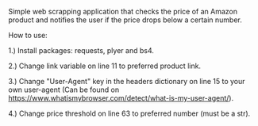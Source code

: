 Simple web scrapping application that checks the price of an Amazon product and notifies the user if the price drops below a certain number.

How to use:

1.) Install packages: requests, plyer and bs4.

2.) Change link variable on line 11 to preferred product link.

3.) Change "User-Agent" key in the headers dictionary on line 15 to your own user-agent (Can be found on https://www.whatismybrowser.com/detect/what-is-my-user-agent/).

4.) Change price threshold on line 63 to preferred number (must be a str).
